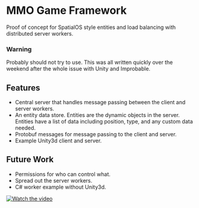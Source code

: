 # MMO Game Framework

Proof of concept for SpatialOS style entities and load balancing with distributed server workers.  

### Warning  

Probably should not try to use. This was all written quickly over the weekend after the whole issue with Unity and Improbable.  


## Features

* Central server that handles message passing between the client and server workers.  
* An entity data store. Entities are the dynamic objects in the server. Entities have a list of data including position, type, and any custom data needed.  
* Protobuf messages for message passing to the client and server.  
* Example Unity3d client and server.  

## Future Work
* Permissions for who can control what.
* Spread out the server workers.
* C# worker example without Unity3d.


[![Watch the video](https://img.youtube.com/vi/wfTIpBYMjlk/0.jpg)](https://youtu.be/wfTIpBYMjlk)